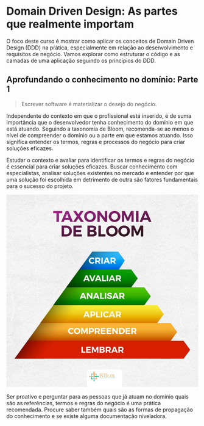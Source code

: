 # Domain Driven Design: As partes que realmente importam

O foco deste curso é mostrar como aplicar os conceitos de Domain Driven Design (DDD) na prática, especialmente em relação ao desenvolvimento e requisitos de negócio. Vamos explorar como estruturar o código e as camadas de uma aplicação seguindo os princípios do DDD.

## Aprofundando o conhecimento no domínio: Parte 1

> Escrever software é materializar o desejo do negócio.

Independente do contexto em que o profissional está inserido, é de suma importância que o desenvolvedor tenha conhecimento do domínio em que está atuando. Seguindo a taxonomia de Bloom, recomenda-se ao menos o nível de compreender o domínio ou a parte em que estamos atuando. Isso significa entender os termos, regras e processos do negócio para criar soluções eficazes.

Estudar o contexto e avaliar para identificar os termos e regras do negócio é essencial para criar soluções eficazes. Buscar conhecimento com especialistas, analisar soluções existentes no mercado e entender por que uma solução foi escolhida em detrimento de outra são fatores fundamentais para o sucesso do projeto.

![alt text](image.png)

Ser proativo e perguntar para as pessoas que já atuam no domínio quais são as referências, termos e regras do negócio é uma prática recomendada. Procure saber também quais são as formas de propagação do conhecimento e se existe alguma documentação niveladora.

